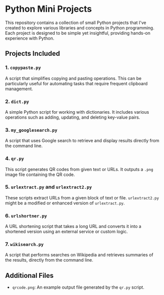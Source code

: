 
# Python Mini Projects

This repository contains a collection of small Python projects that I've created to explore various libraries and concepts in Python programming. Each project is designed to be simple yet insightful, providing hands-on experience with Python.

## Projects Included

### 1. `copypaste.py`
A script that simplifies copying and pasting operations. This can be particularly useful for automating tasks that require frequent clipboard management.

### 2. `dict.py`
A simple Python script for working with dictionaries. It includes various operations such as adding, updating, and deleting key-value pairs.

### 3. `my_googlesearch.py`
A script that uses Google search to retrieve and display results directly from the command line.

### 4. `qr.py`
This script generates QR codes from given text or URLs. It outputs a `.png` image file containing the QR code.

### 5. `urlextract.py` and `urlextract2.py`
These scripts extract URLs from a given block of text or file. `urlextract2.py` might be a modified or enhanced version of `urlextract.py`.

### 6. `urlshortner.py`
A URL shortening script that takes a long URL and converts it into a shortened version using an external service or custom logic.

### 7. `wikisearch.py`
A script that performs searches on Wikipedia and retrieves summaries of the results, directly from the command line.

## Additional Files

- `qrcode.png`: An example output file generated by the `qr.py` script.





